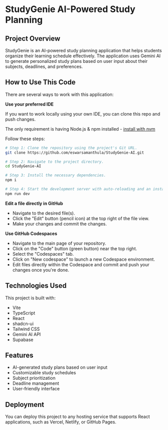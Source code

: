 # StudyGenie AI-Powered Study Planning

## Project Overview

StudyGenie is an AI-powered study planning application that helps students organize their learning schedule effectively. The application uses Gemini AI to generate personalized study plans based on user input about their subjects, deadlines, and preferences.

## How to Use This Code

There are several ways to work with this application:

**Use your preferred IDE**

If you want to work locally using your own IDE, you can clone this repo and push changes.

The only requirement is having Node.js & npm installed - [install with nvm](https://github.com/nvm-sh/nvm#installing-and-updating)

Follow these steps:

```sh
# Step 1: Clone the repository using the project's Git URL.
git clone https://github.com/eswarsamanthula/StudyGenie-AI.git

# Step 2: Navigate to the project directory.
cd StudyGenie-AI

# Step 3: Install the necessary dependencies.
npm i

# Step 4: Start the development server with auto-reloading and an instant preview.
npm run dev
```

**Edit a file directly in GitHub**

- Navigate to the desired file(s).
- Click the "Edit" button (pencil icon) at the top right of the file view.
- Make your changes and commit the changes.

**Use GitHub Codespaces**

- Navigate to the main page of your repository.
- Click on the "Code" button (green button) near the top right.
- Select the "Codespaces" tab.
- Click on "New codespace" to launch a new Codespace environment.
- Edit files directly within the Codespace and commit and push your changes once you're done.

## Technologies Used

This project is built with:

- Vite
- TypeScript
- React
- shadcn-ui
- Tailwind CSS
- Gemini AI API
- Supabase

## Features

- AI-generated study plans based on user input
- Customizable study schedules
- Subject prioritization
- Deadline management
- User-friendly interface

## Deployment

You can deploy this project to any hosting service that supports React applications, such as Vercel, Netlify, or GitHub Pages.
